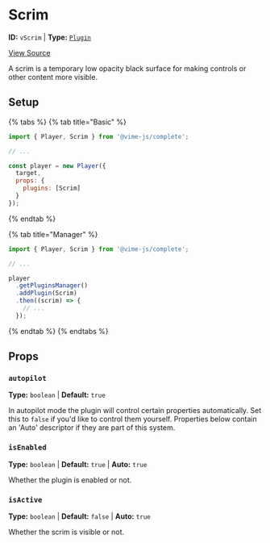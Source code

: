 # Scrim

**ID:** `vScrim` | **Type:** [`Plugin`](../../complete/api/plugin.md)

[View Source](../../../vime-complete/src/plugins/Scrim.svelte)

A scrim is a temporary low opacity black surface for making controls or other content more visible.

## Setup

{% tabs %}
{% tab title="Basic" %}
```js
import { Player, Scrim } from '@vime-js/complete';

// ...

const player = new Player({
  target,
  props: {
    plugins: [Scrim]
  }
});
```
{% endtab %}

{% tab title="Manager" %}
```js
import { Player, Scrim } from '@vime-js/complete';

// ...

player
  .getPluginsManager()
  .addPlugin(Scrim)
  .then((scrim) => {
    // ...
  });
```
{% endtab %}
{% endtabs %}

## Props

### `autopilot`

**Type:** `boolean`  | **Default:** `true`

In autopilot mode the plugin will control certain properties automatically. Set this to `false` if you'd like to 
control them yourself. Properties below contain an 'Auto' descriptor if they are part of this system.

### `isEnabled`

**Type:** `boolean`  | **Default:** `true` | **Auto:** `true`

Whether the plugin is enabled or not.

### `isActive`

**Type:** `boolean`  | **Default:** `false` | **Auto:** `true`

Whether the scrim is visible or not.